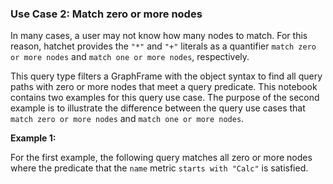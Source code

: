 ### Use Case 2: Match zero or more nodes

In many cases, a user may not know how many nodes to match. For this reason, hatchet provides the `"*"` and `"+"` literals as a quantifier `match zero or more nodes` and `match one or more nodes`, respectively.

This query type filters a GraphFrame with the object syntax to find all query paths with zero or more nodes that meet a query predicate. This notebook contains two examples for this query use case. The purpose of the second example is to illustrate the difference between the query use cases that `match zero or more nodes` and `match one or more nodes`.

**Example 1:**

For the first example, the following query matches all zero or more nodes where the predicate that the `name` metric `starts with "Calc"` is satisfied.
